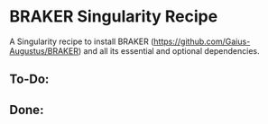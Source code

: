 # BRAKER Singularity Recipe

A Singularity recipe to install BRAKER (https://github.com/Gaius-Augustus/BRAKER)
and all its essential and optional dependencies.

## To-Do:
 
## Done:
